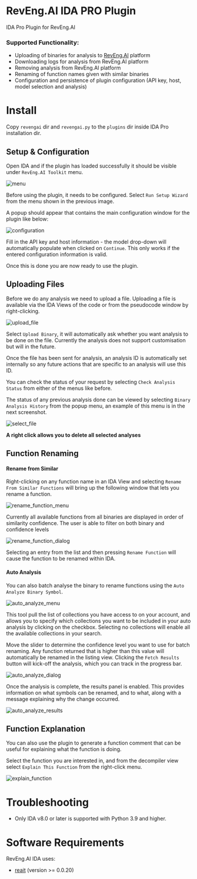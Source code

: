# RevEng.AI IDA PRO Plugin

IDA Pro Plugin for RevEng.AI

### Supported Functionality:

- Uploading of binaries for analysis to [RevEng.AI](https://reveng.ai/) platform
- Downloading logs for analysis from RevEng.AI platform
- Removing analysis from RevEng.AI platform
- Renaming of function names given with similar binaries
- Configuration and persistence of plugin configuration (API key, host, model selection and analysis)

# Install
Copy `revengai` dir and `revengai.py` to the `plugins` dir inside IDA Pro installation dir.

## Setup & Configuration
Open IDA and if the plugin has loaded successfully it should be visible under `RevEng.AI Toolkit` menu.

![menu](assets/img/1.png)

Before using the plugin, it needs to be configured. Select `Run Setup Wizard` from the menu shown in the previous image.

A popup should appear that contains the main configuration window for the plugin like below:

![configuration](assets/img/2.png)

Fill in the API key and host information - the model drop-down will automatically populate when clicked on `Continue`. This only works if the entered configuration information is valid.

Once this is done you are now ready to use the plugin.

## Uploading Files

Before we do any analysis we need to upload a file. Uploading a file is available via the IDA Views of the code or from the pseudocode window by right-clicking.

![upload_file](assets/img/3.png)

Select `Upload Binary`, it will automatically ask whether you want analysis to be done on the file. Currently the analysis does not support customisation but will in the future.

Once the file has been sent for analysis, an analysis ID is automatically set internally so any future actions that are specific to an analysis will use this ID.

You can check the status of your request by selecting `Check Analysis Status` from either of the menus like before.

The status of any previous analysis done can be viewed by selecting `Binary Analysis History` from the popup menu, an example of this menu is in the next screenshot.

![select_file](assets/img/4.png)

**A right click allows you to delete all selected analyses**

## Function Renaming

#### Rename from Similar

Right-clicking on any function name in an IDA View and selecting `Rename From Similar Functions` will bring up the following window that lets you rename a function.

![rename_function_menu](assets/img/5.png)

Currently all available functions from all binaries are displayed in order of similarity confidence. The user is able to filter on both binary and confidence levels

![rename_function_dialog](assets/img/6.png)

Selecting an entry from the list and then pressing `Rename Function` will cause the function to be renamed within IDA.

#### Auto Analysis
You can also batch analyse the binary to rename functions using the `Auto Analyze Binary Symbol`.

![auto_analyze_menu](assets/img/7.png)

This tool pull the list of collections you have access to on your account, and allows you to specify which collections you want to be included in your auto analysis by clicking on the checkbox. Selecting no collections will enable all the available collections in your search.

Move the slider to determine the confidence level you want to use for batch renaming. Any function returned that is higher than this value will automatically be renamed in the listing view. Clicking the `Fetch Results` button will kick-off the analysis, which you can track in the progress bar.

![auto_analyze_dialog](assets/img/8.png)

Once the analysis is complete, the results panel is enabled. This provides information on what symbols can be renamed, and to what, along with a message explaining why the change occurred.

![auto_analyze_results](assets/img/9.png)

## Function Explanation

You can also use the plugin to generate a function comment that can be useful for explaining what the function is doing.

Select the function you are interested in, and from the decompiler view select `Explain This Function` from the right-click menu.

![explain_function](assets/img/10.png)

# Troubleshooting
- Only IDA v8.0 or later is supported with Python 3.9 and higher.

# Software Requirements

RevEng.AI IDA uses:
- [reait](https://github.com/RevEngAI/reait) (version >= 0.0.20)
